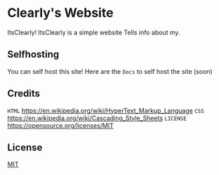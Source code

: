 # Clearly's Website 

ItsClearly! ItsClearly is a simple website Tells info about my.

## Selfhosting 

You can self host this site!
Here are the `Docs` to self host the site (soon)

## Credits

`HTML` https://en.wikipedia.org/wiki/HyperText_Markup_Language
`CSS` https://en.wikipedia.org/wiki/Cascading_Style_Sheets
`LICENSE` https://opensource.org/licenses/MIT



## License
[MIT](https://github.com/ItsClearly/itsclearly.github.io/blob/master/LICENSE)
